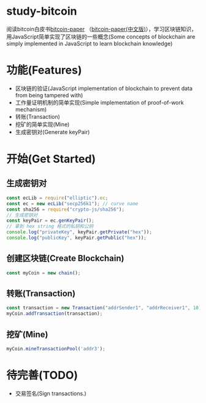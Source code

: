 # study-bitcoin
阅读bitcoin白皮书[bitcoin-paper](https://bitcoin.org/bitcoin.pdf) （[bitcoin-paper(中文版)](https://bitcoin.org/files/bitcoin-paper/bitcoin_zh_cn.pdf)），学习区块链知识，用JavaScript简单实现了区块链的一些概念(Some concepts of blockchain are simply implemented in JavaScript to learn blockchain knowledge)

# 功能(Features)
* 区块链的验证(JavaScript implementation of blockchain to prevent data from being tampered with)
* 工作量证明机制的简单实现(Simple implementation of proof-of-work mechanism)
* 转账(Transaction)
* 挖矿的简单实现(Mine)
* 生成密钥对(Generate keyPair)

# 开始(Get Started)

## 生成密钥对
```JavaScript
const ecLib = require("elliptic").ec;
const ec = new ecLib("secp256k1"); // curve name
const sha256 = require("crypto-js/sha256");
// 生成密钥对 
const keyPair = ec.genKeyPair();
// 拿到 hex string 格式的私钥和公钥
console.log("privateKey", keyPair.getPrivate("hex"));
console.log("publicKey", keyPair.getPublic("hex"));

```
## 创建区块链(Create Blockchain)

```JavaScript
const myCoin = new chain();
```
## 转账(Transaction)

```JavaScript
const transaction = new Transaction("addrSender1", "addrReceiver1", 10);
myCoin.addTransaction(transaction);
```

## 挖矿(Mine)

```JavaScript
myCoin.mineTransactionPool('addr3');
```

# 待完善(TODO)
* 交易签名(Sign transactions.)